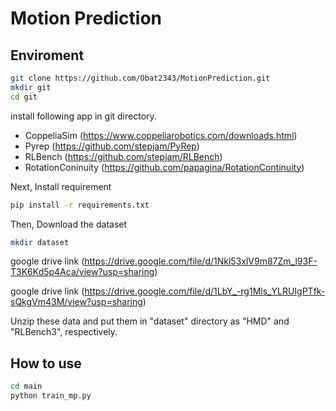 # Motion Prediction
## Enviroment

```sh
git clone https://github.com/Obat2343/MotionPrediction.git
mkdir git
cd git
```

install following app in git directory.

- CoppeliaSim (<https://www.coppeliarobotics.com/downloads.html>)
- Pyrep (<https://github.com/stepjam/PyRep>)
- RLBench (<https://github.com/stepjam/RLBench>)
- RotationConinuity (<https://github.com/papagina/RotationContinuity>)

Next, Install requirement

```sh
pip install -r requirements.txt
```

Then, Download the dataset

```sh
mkdir dataset 
```

google drive link (<https://drive.google.com/file/d/1Nkl53xlV9m87Zm_l93F-T3K6Kd5p4Aca/view?usp=sharing>)

google drive link (<https://drive.google.com/file/d/1LbY_-rg1Mls_YLRUIgPTfk-sQkgVm43M/view?usp=sharing>)

Unzip these data and put them in "dataset" directory as "HMD" and "RLBench3", respectively.

## How to use

```sh
cd main
python train_mp.py 
```
